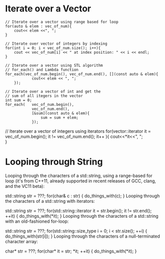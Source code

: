 # Iterate over a Vector

    // Iterate over a vector using range based for loop
    for(auto & elem : vec_of_num){
        cout<< elem <<", ";
    }
 
    // Iterate over vector of integers by indexing
    for(int i = 0; i < vec_of_num.size(); i++){
        cout << vec_of_num[i] << " at index position: " << i << endl;
    }
    
    // Iterate over a vector using STL algorithm
    // for_each() and Lambda function
    for_each(vec_of_num.begin(), vec_of_num.end(), [](const auto & elem){
                cout<< elem << ", "; 
        });
        
    // Iterate over a vector of int and get the
    // sum of all itegers in the vector
    int sum = 0;
    for_each(   vec_of_num.begin(), 
                vec_of_num.end(),
                [&sum](const auto & elem){
                    sum = sum + elem;   
                });
                
// Iterate over a vector of integers using iterators
    for(vector<int>::iterator   it = vec_of_num.begin();
                                it != vec_of_num.end();
                                it++ ){
        cout<<*it<<", ";         
    }
  
# Looping through String
  Looping through the characters of a std::string, using a range-based for loop (it's from C++11, already supported in recent releases of GCC, clang, and the VC11 beta):

std::string str = ???;
for(char& c : str) {
    do_things_with(c);
}
Looping through the characters of a std::string with iterators:

std::string str = ???;
for(std::string::iterator it = str.begin(); it != str.end(); ++it) {
    do_things_with(*it);
}
Looping through the characters of a std::string with an old-fashioned for-loop:

std::string str = ???;
for(std::string::size_type i = 0; i < str.size(); ++i) {
    do_things_with(str[i]);
}
Looping through the characters of a null-terminated character array:

char* str = ???;
for(char* it = str; *it; ++it) {
    do_things_with(*it);
}
